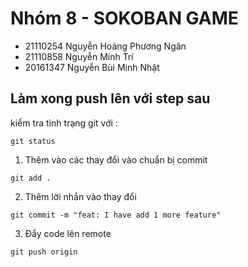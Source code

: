 # Nhóm 8 - SOKOBAN GAME

- 21110254 Nguyễn Hoàng Phương Ngân
- 21110858 Nguyễn Minh Trí
- 20161347 Nguyễn Bùi Minh Nhật

## Làm xong push lên với step sau

kiểm tra tình trạng git với :

```
git status
```

1. Thêm vào các thay đổi vào chuẩn bị commit

```
git add .
```

2. Thêm lời nhắn vào thay đổi

```
git commit -m "feat: I have add 1 more feature"
```

3. Đẩy code lên remote

```
git push origin
```
